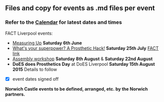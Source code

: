 ## Files and copy for events as .md files per event

### Refer to the [Calendar](http://bit.ly/prostheticscal "Link to calendar for events at DesktopProsthetics, note the scal bit") for latest dates and times

FACT Liverpool events:
 * [Measuring Up](MeasuringUpWorkshop.md) **Saturday 6th June** 
 * [What's your superpower? A Prosthetic Hack!](ProstheticHack.md) **Saturday 25th July** [FACT link](http://fact.co.uk/whats-on/current/does-what%E2%80%99s-your-super-power-a-prosthetic-hack.aspx) 
 * [Assembly workshop](Assemblyworkshop.md) **Saturday 8th August** & **Saturday 22nd August**
 * **DoES does Prosthetics Day** at DoES Liverpool **Saturday 15th August 2015** Details to follow
* [x] event dates signed off

**Norwich Castle events to be defined, arranged, etc. by the Norwich partners.**
